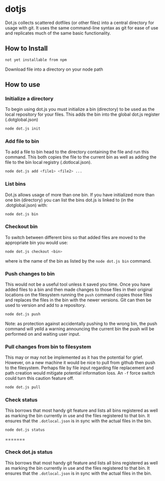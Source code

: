 # dotjs

Dot.js collects scattered dotfiles (or other files) into a central directory for usage with git. It uses the same command-line syntax as git for ease of use and replicates much of the same basic functionality. 


## How to Install
```bash
not yet installable from npm
```
Download file into a directory on your node path

## How to use

### Initialize a directory
To begin using dot.js you must initialize a bin (directory) to be used as the local repository for your files. This adds the bin into the global dot.js register (.dotglobal.json)

```bash
node dot.js init
```

### Add file to bin
To add a file to bin head to the directory containing the file and run this command. This both copies the file to the current bin as well as adding the file to the bin local registry (.dotlocal.json).
```bash
node dot.js add <file1> <file2> ...
```

### List bins
Dot.js allows usage of more than one bin. If you have initialized more than one bin (directory) you can list the bins dot.js is linked to (in the .dotglobal.json) with:
```bash
node dot.js bin
```

### Checkout bin
To switch between different bins so that added files are moved to the appropriate bin you would use:
```bash
node dot.js checkout <bin>
```
where <bin> is the name of the bin as listed by the `node dot.js bin` command.

### Push changes to bin
This would not be a useful tool unless it saved you time. Once you have added files to a bin and then made changes to those files in their original locations on the filesystem running the `push` command copies those files and replaces the files in the bin with the newer versions. Git can then be used to version and add to a repository.
```bash
node dot.js push
```
Note: as protection against accidentally pushing to the wrong bin, the push command will yeild a warning announcing the current bin the push will be performed on and waiting user input.

### Pull changes from bin to filesystem
This may or may not be implemented as it has the potential for grief. However, on a new machine it would be nice to pull from github then push to the filesystem. Perhaps file by file input regarding file replacement and path creation would mitigate potential information loss. An `-f` force switch could turn this caution feature off.
```bash
node dot.js pull
```

### Check status
This borrows that most handy git feature and lists all bins registered as well as marking the bin currently in use and the files registered to that bin. It ensures that the `.dotlocal.json` is in sync with the actual files in the bin.
```bash
node dot.js status
```
=======
### Check dot.js status
This borrows that most handy git feature and lists all bins registered as well as marking the bin currently in use and the files registered to that bin. It ensures that the `.dotlocal.json` is in sync with the actual files in the bin.


